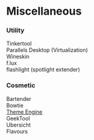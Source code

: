 # Miscellaneous

### Utility
Tinkertool  
Parallels Desktop (Virtualization)   
Wineskin  
f.lux  
flashlight (spotlight extender)  

### Cosmetic
Bartender  
Bowtie  
[Theme Engine](https://github.com/alexzielenski/ThemeEngine)  
GeekTool  
Ubersicht  
Flavours  
